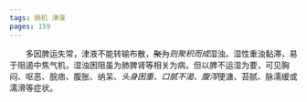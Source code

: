 ```yaml
---
tags: 病机 津液
pages: 159
---
```

&emsp;&emsp;多因脾运失常，津液不能转输布散，~~聚为~~<dfn>则聚积而成</dfn>湿浊。湿性重浊黏滞，易于阻遏中焦气机，湿浊困阻虽为肺脾肾等相关为病，但以脾不运湿为要，可见胸闷、呕恶、脘痞、腹胀、纳呆、<dfn>头身困重、口腻不渴、腹泻</dfn>便溏、苔腻、脉濡缓或濡滑等症状。